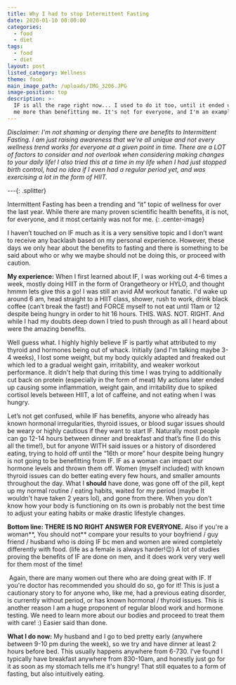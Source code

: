 ```yaml
---
title: Why I had to stop Intermittent Fasting
date: 2020-01-10 00:00:00
categories:
  - food
  - diet
tags:
  - food
  - diet
layout: post
listed_category: Wellness
theme: food
main_image_path: /uploads/IMG_3206.JPG
image-position: top
description: >-
  IF is all the rage right now... I used to do it too, until it ended up hurting
  me more than benefitting me. It's not for everyone, and I'm an example of why!
---
```


*Disclaimer: I'm not shaming or denying there are benefits to Intermittent Fasting. I am just raising awareness that we're all unique and not every wellness trend works for everyone at a given point in time. There are a LOT of factors to consider and not overlook when considering making changes to your daily life\! I also tried this at a time in my life when I had just stopped birth control, had no idea if I even had a regular period yet, and was exercising a lot in the form of HIIT.&nbsp;*

---{: .splitter}

Intermittent Fasting has been a trending and “it” topic of wellness for over the last year. While there are many proven scientific health benefits, it is not, for everyone, and it most certainly was not for me.
{: .center-image}

I haven’t touched on IF much as it is a very sensitive topic and I don’t want to receive any backlash based on my personal experience. However, these days we only hear about the benefits to fasting and there is something to be said about who or why we maybe should not be doing this, or proceed with caution.&nbsp;

**My experience:** When I first learned about IF, I was working out 4-6 times a week, mostly doing HIIT in the form of Orangetheory or HYLO, and thought hmmm lets give this a go\! I was still an avid AM workout fanatic. I'd wake up around 6 am, head straight to a HIIT class, shower, rush to work, drink black coffee (can’t break the fast\!) and FORCE myself to not eat until 11am or 12 despite being hungry in order to hit 16 hours. THIS. WAS. NOT. RIGHT. And while I had my doubts deep down I tried to push through as all I heard about were the amazing benefits.

Well guess what. I highly highly believe IF is partly what attributed to my thyroid and hormones being out of whack. Initially (and I'm talking maybe 3-4 weeks), I lost some weight, but my body quickly adapted and freaked out which led to a gradual weight gain, irritability, and weaker workout performance. It didn't help that during this time I was trying to additionally cut back on protein (especially in the form of meat) My actions later ended up causing some inflammation, weight gain, and irritability due to spiked cortisol levels between HIIT, a lot of caffeine, and not eating when I was hungry.

Let’s not get confused, while IF has benefits, anyone who already has known hormonal irregularities, thyroid issues, or blood sugar issues should be weary or highly cautious if they want to start IF. Naturally most people can go 12-14 hours between dinner and breakfast and that’s fine (I do this all the time\!), but for anyone WITH said issues or a history of disordered eating, trying to hold off until the “16th or more” hour despite being hungry is not going to be benefitting from IF. IF as a woman can impact our hormone levels and thrown them off. Women (myself included) with known thyroid issues can do better eating every few hours, and smaller amounts throughout the day. What I&nbsp;**should**&nbsp;have done, was gone off of the pill, kept up my normal routine / eating habits, waited for my period (maybe It wouldn't have taken 2 years lol), and gone from there. When you don't know how your body is functioning on its own is probably not the best time to adjust your eating habits or make drastic lifestyle changes.&nbsp;

**Bottom line: THERE IS NO RIGHT ANSWER FOR EVERYONE.** Also if you're a woman**, You should not**&nbsp;compare your results to your boyfriend / guy friend / husband who is doing IF bc men and women are wired completely differently with food. (life as a female is always harder\!😉) A lot of studies proving the benefits of IF are done on men, and it does work very very well for them most of the time\!

&nbsp;Again, there are many women out there who are doing great with IF. If you're doctor has recommended you should do so, go for it\! This is just a cautionary story to for anyone who, like me, had a previous eating disorder, is currently without period, or has known hormonal / thyroid issues. This is another reason I am a huge proponent of regular blood work and hormone testing. We need to learn more about our bodies and proceed to treat them with care\! :) Easier said than done.&nbsp;

**What I do now:**&nbsp;My husband and I go to bed pretty early (anywhere between 9-10 pm during the week), so we try and have dinner at least 2 hours before bed. This usually happens anywhere from 6-730. I've found I typically have breakfast anywhere from 830-10am, and honestly just go for it as soon as my stomach tells me it's hungry\! That still equates to a form of fasting, but also intuitively eating.&nbsp;